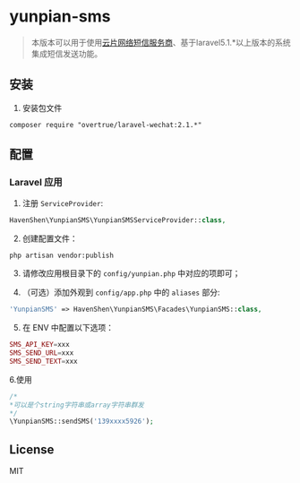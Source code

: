 # yunpian-sms
> 本版本可以用于使用[云片网络短信服务商](http://www.yunpian.com/)、基于laravel5.1.*以上版本的系统集成短信发送功能。

## 安装

1. 安装包文件

  ```shell
  composer require "overtrue/laravel-wechat:2.1.*"
  ```

## 配置

### Laravel 应用

1. 注册 `ServiceProvider`:

  ```php
  HavenShen\YunpianSMS\YunpianSMSServiceProvider::class,
  ```

2. 创建配置文件：

  ```shell
  php artisan vendor:publish
  ```

3. 请修改应用根目录下的 `config/yunpian.php` 中对应的项即可；

4. （可选）添加外观到 `config/app.php` 中的 `aliases` 部分:

  ```php
  'YunpianSMS' => HavenShen\YunpianSMS\Facades\YunpianSMS::class,
  ```
  
5. 在 ENV 中配置以下选项：

  ```php
  SMS_API_KEY=xxx
  SMS_SEND_URL=xxx
  SMS_SEND_TEXT=xxx
  ```
  
6.使用

  ```php
  /*
  *可以是个string字符串或array字符串群发
  */
  \YunpianSMS::sendSMS('139xxxx5926');
  ```
  
## License

MIT